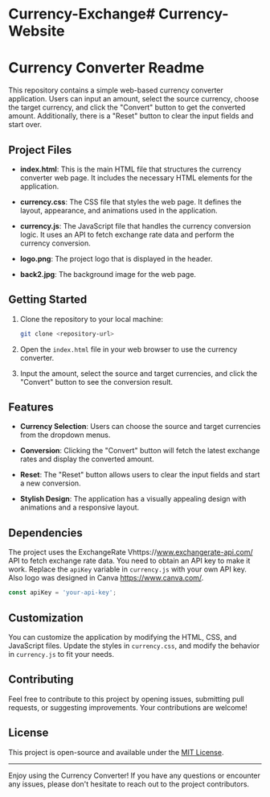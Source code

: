 # Currency-Exchange# Currency-Website
# Currency Converter Readme

This repository contains a simple web-based currency converter application. Users can input an amount, select the source currency, choose the target currency, and click the "Convert" button to get the converted amount. Additionally, there is a "Reset" button to clear the input fields and start over.

## Project Files

- **index.html**: This is the main HTML file that structures the currency converter web page. It includes the necessary HTML elements for the application.

- **currency.css**: The CSS file that styles the web page. It defines the layout, appearance, and animations used in the application.

- **currency.js**: The JavaScript file that handles the currency conversion logic. It uses an API to fetch exchange rate data and perform the currency conversion.

- **logo.png**: The project logo that is displayed in the header.

- **back2.jpg**: The background image for the web page.

## Getting Started

1. Clone the repository to your local machine:

   ```bash
   git clone <repository-url>
   ```

2. Open the `index.html` file in your web browser to use the currency converter.

3. Input the amount, select the source and target currencies, and click the "Convert" button to see the conversion result.

## Features

- **Currency Selection**: Users can choose the source and target currencies from the dropdown menus.

- **Conversion**: Clicking the "Convert" button will fetch the latest exchange rates and display the converted amount.

- **Reset**: The "Reset" button allows users to clear the input fields and start a new conversion.

- **Stylish Design**: The application has a visually appealing design with animations and a responsive layout.

## Dependencies

The project uses the ExchangeRate Vhttps://www.exchangerate-api.com/ API to fetch exchange rate data. You need to obtain an API key to make it work. Replace the `apiKey` variable in `currency.js` with your own API key.  Also logo was designed in Canva https://www.canva.com/.

```javascript
const apiKey = 'your-api-key'; 
```

## Customization

You can customize the application by modifying the HTML, CSS, and JavaScript files. Update the styles in `currency.css`, and modify the behavior in `currency.js` to fit your needs.

## Contributing

Feel free to contribute to this project by opening issues, submitting pull requests, or suggesting improvements. Your contributions are welcome!

## License

This project is open-source and available under the [MIT License](LICENSE).

---

Enjoy using the Currency Converter! If you have any questions or encounter any issues, please don't hesitate to reach out to the project contributors.